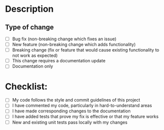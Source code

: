 # Description

<!-- Please include a summary of the change and reference the related issue. -->

<!-- Fixes # (issue) -->

## Type of change

<!-- Please check all items that apply (as [x]). -->

- [ ] Bug fix (non-breaking change which fixes an issue)
- [ ] New feature (non-breaking change which adds functionality)
- [ ] Breaking change (fix or feature that would cause existing functionality to not work as expected)
- [ ] This change requires a documentation update
- [ ] Documentation only

# Checklist:

<!-- Please check all items that apply (as [x]). -->

- [ ] My code follows the style and commit guidelines of this project
- [ ] I have commented my code, particularly in hard-to-understand areas
- [ ] I have made corresponding changes to the documentation
- [ ] I have added tests that prove my fix is effective or that my feature works
- [ ] New and existing unit tests pass locally with my changes
